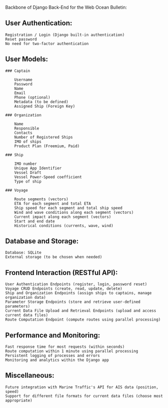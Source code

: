 Backbone of Django Back-End for the Web Ocean Bulletin:

## User Authentication:

    Registration / Login (Django built-in authentication)
    Reset password
    No need for two-factor authentication

## User Models:

    ### Captain

        Username
        Password
        Name
        Email
        Phone (optional)
        Metadata (to be defined)
        Assigned Ship (Foreign Key)

    ### Organization

        Name
        Responsible
        Contacts
        Number of Registered Ships
        IMO of ships
        Product Plan (Freemium, Paid)

    ### Ship

        IMO number
        Unique App Identifier
        Vessel Draft
        Vessel Power-Speed coefficient
        Type of ship

    ### Voyage

        Route segments (vectors)
        ETA for each segment and total ETA
        Ship speed for each segment and total ship speed
        Wind and wave conditions along each segment (vectors)
        Current impact along each segment (vectors)
        Start and end date
        Historical conditions (currents, wave, wind)

## Database and Storage:

    Database: SQLite
    External storage (to be chosen when needed)

## Frontend Interaction (RESTful API):

    User Authentication Endpoints (register, login, password reset)
    Voyage CRUD Endpoints (create, read, update, delete)
    Ship and Organization Endpoints (assign ships to captains, manage organization data)
    Parameter Storage Endpoints (store and retrieve user-defined parameters)
    Current Data File Upload and Retrieval Endpoints (upload and access current data files)
    Route Computation Endpoint (compute routes using parallel processing)

## Performance and Monitoring:

    Fast response time for most requests (within seconds)
    Route computation within 1 minute using parallel processing
    Persistent logging of processes and errors
    Monitoring and analytics within the Django app

## Miscellaneous:

    Future integration with Marine Traffic's API for AIS data (position, speed)
    Support for different file formats for current data files (choose most appropriate)
